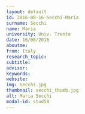 ```yaml
---
layout: default 
id: 2016-08-16-Secchi-Maria
surname: Secchi
name: Maria
university: Univ. Trento
date: 16/08/2016
aboutme: 
from: Italy
research_topic: 
subtitle: 
advisor: 
keywords: 
website: 
img: secchi.jpg
thumbnail: secchi_thumb.jpg
alt: Maria Secchi
modal-id: stud50
---
```

